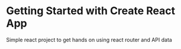 # Getting Started with Create React App

Simple react project to get hands on using react router and API data

